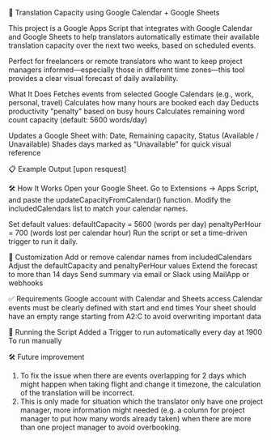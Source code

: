 📝 Translation Capacity using Google Calendar + Google Sheets

This project is a Google Apps Script that integrates with Google Calendar and Google Sheets to help translators automatically estimate their available translation capacity over the next two weeks, based on scheduled events.

Perfect for freelancers or remote translators who want to keep project managers informed—especially those in different time zones—this tool provides a clear visual forecast of daily availability.

What It Does
Fetches events from selected Google Calendars (e.g., work, personal, travel)
Calculates how many hours are booked each day
Deducts productivity "penalty" based on busy hours
Calculates remaining word count capacity (default: 5600 words/day)

Updates a Google Sheet with:
Date, Remaining capacity, Status (Available / Unavailable)
Shades days marked as “Unavailable” for quick visual reference

📋 Example Output
[upon resquest]

🛠 How It Works
Open your Google Sheet.
Go to Extensions → Apps Script, and paste the updateCapacityFromCalendar() function.
Modify the includedCalendars list to match your calendar names.

Set default values:
defaultCapacity = 5600 (words per day)
penaltyPerHour = 700 (words lost per calendar hour)
Run the script or set a time-driven trigger to run it daily.

🧩 Customization
Add or remove calendar names from includedCalendars
Adjust the defaultCapacity and penaltyPerHour values
Extend the forecast to more than 14 days
Send summary via email or Slack using MailApp or webhooks

✅ Requirements
Google account with Calendar and Sheets access
Calendar events must be clearly defined with start and end times
Your sheet should have an empty range starting from A2:C to avoid overwriting important data

🚀 Running the Script
Added a Trigger to run automatically every day at 1900 To run manually

🛠 Future improvement
1. To fix the issue when there are events overlapping for 2 days which might happen when taking flight and change it timezone, the calculation of the translation will be incorrect.
2. This is only made for situation which the translator only have one project manager, more information might needed (e.g. a column for project manager to put how many words already taken) when there are more than one project manager to avoid overbooking.
